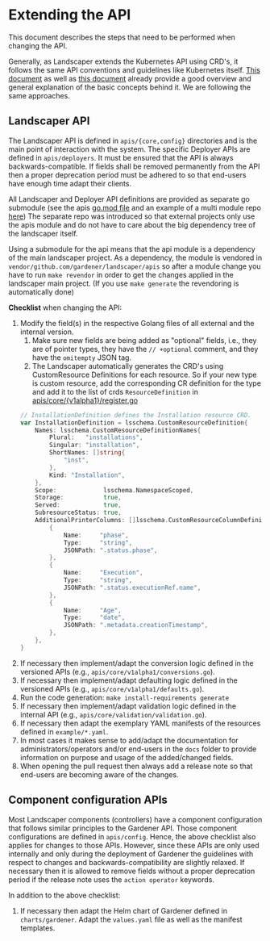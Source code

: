 # Extending the API

This document describes the steps that need to be performed when changing the API.

Generally, as Landscaper extends the Kubernetes API using CRD's, it follows the same API conventions and guidelines like Kubernetes itself.
[This document](https://github.com/kubernetes/community/blob/master/contributors/devel/sig-architecture/api-conventions.md) as well as [this document](https://github.com/kubernetes/community/blob/master/contributors/devel/sig-architecture/api_changes.md) already provide a good overview and general explanation of the basic concepts behind it.
We are following the same approaches.

## Landscaper API

The Landscaper API is defined in `apis/{core,config}` directories and is the main point of interaction with the system.
The specific Deployer APIs are defined in `apis/deployers`.
It must be ensured that the API is always backwards-compatible.
If fields shall be removed permanently from the API then a proper deprecation period must be adhered to so that end-users have enough time adapt their clients.

All Landscaper and Deployer API definitions are provided as separate go submodule (see the apis [go.mod file](../../apis/go.mod) and an example of a multi module repo [here](https://github.com/go-modules-by-example/index/blob/master/009_submodules/README.md))
The separate repo was introduced so that external projects only use the apis module and do not have to care about the big dependency tree of the landscaper itself.

Using a submodule for the api means that the api module is a dependency of the main landscaper project. 
As a dependency, the module is vendored in `vendor/github.com/gardener/landscaper/apis` so after a module change you have to run `make revendor` in order to get the changes applied in the landscaper main project. (If you use `make generate` the revendoring is automatically done)


**Checklist** when changing the API:

1. Modify the field(s) in the respective Golang files of all external and the internal version.
    1. Make sure new fields are being added as "optional" fields, i.e., they are of pointer types, they have the `// +optional` comment, and they have the `omitempty` JSON tag.
    2. The Landscaper automatically generates the CRD's using CustomResource Definitions for each resource. So if your new type is custom resource, add the corresponding CR definition for the type and add it to the list of crds `ResourceDefinition` in [apis/core/{v1alpha1}/register.go](../../apis/core/v1alpha1/register.go#L69)
   ```go
   // InstallationDefinition defines the Installation resource CRD.
   var InstallationDefinition = lsschema.CustomResourceDefinition{
       Names: lsschema.CustomResourceDefinitionNames{
           Plural:   "installations",
           Singular: "installation",
           ShortNames: []string{
               "inst",
           },
           Kind: "Installation",
       },
       Scope:             lsschema.NamespaceScoped,
       Storage:           true,
       Served:            true,
       SubresourceStatus: true,
       AdditionalPrinterColumns: []lsschema.CustomResourceColumnDefinition{
           {
               Name:     "phase",
               Type:     "string",
               JSONPath: ".status.phase",
           },
           {
               Name:     "Execution",
               Type:     "string",
               JSONPath: ".status.executionRef.name",
           },
           {
               Name:     "Age",
               Type:     "date",
               JSONPath: ".metadata.creationTimestamp",
           },
       },
   }
   ```
1. If necessary then implement/adapt the conversion logic defined in the versioned APIs (e.g., `apis/core/v1alpha1/conversions.go`).
1. If necessary then implement/adapt defaulting logic defined in the versioned APIs (e.g., `apis/core/v1alpha1/defaults.go`).
1. Run the code generation: `make install-requirements generate`
1. If necessary then implement/adapt validation logic defined in the internal API (e.g., `apis/core/validation/validation.go`).
1. If necessary then adapt the exemplary YAML manifests of the resources defined in `example/*.yaml`.
1. In most cases it makes sense to add/adapt the documentation for administrators/operators and/or end-users in the `docs` folder to provide information on purpose and usage of the added/changed fields.
1. When opening the pull request then always add a release note so that end-users are becoming aware of the changes.

## Component configuration APIs

Most Landscaper components (controllers) have a component configuration that follows similar principles to the Gardener API.
Those component configurations are defined in `apis/config`.
Hence, the above checklist also applies for changes to those APIs.
However, since these APIs are only used internally and only during the deployment of Gardener the guidelines with respect to changes and backwards-compatibility are slightly relaxed.
If necessary then it is allowed to remove fields without a proper deprecation period if the release note uses the `action operator` keywords.

In addition to the above checklist:

1. If necessary then adapt the Helm chart of Gardener defined in `charts/gardener`. Adapt the `values.yaml` file as well as the manifest templates.
